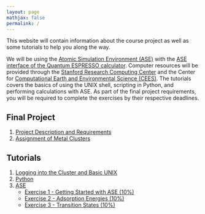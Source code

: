 ```yaml
---
layout: page
mathjax: false 
permalink: /
---
```


This website will contain information about the course project as well as some tutorials to help you along the way.

We will be using the [Atomic Simulation Environment (ASE)](https://wiki.fysik.dtu.dk/ase/) with the [ASE interface of the Quantum ESPRESSO calculator](http://github.com/vossjo/ase-espresso). Computer resources will be provided through the [Stanford Research Computing Center](https://srcc.stanford.edu/) and the Center for [Computational Earth  and Environmental Science (CEES)](http://cees.stanford.edu/index.php). The tutorials covers the basics of using the UNIX shell, scripting in Python, and performing calculations with ASE. As part of the final project requirements, you will be required to complete the exercises by their respective deadlines.

## Final Project
1. [Project Description and Requirements](Project/)
2. [Assignment of Metal Clusters](Project_Assignments/)

## Tutorials
1. [Logging into the Cluster and Basic UNIX](UNIX/)
2. [Python](Python/)
3. [ASE](ASE/)
    - [Exercise 1 - Getting Started with ASE (10%)](ASE/Getting_Started/)
    - [Exercise 2 - Adsorption Energies (10%)](ASE/Adsorption/)
    - [Exercise 3 - Transition States (10%)](ASE/Transition_States/)
